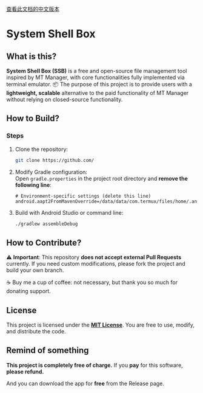 [查看此文档的中文版本](README.md)

# System Shell Box

## What is this?

**System Shell Box (SSB)** is a free and open-source file management tool inspired by MT Manager, with core functionalities fully implemented via terminal emulator.
📦 The purpose of this project is to provide users with a **lightweight, scalable** alternative to the paid functionality of MT Manager without relying on closed-source functionality.

## How to Build?

### Steps
1. Clone the repository:
   ```bash
   git clone https://github.com/
   ```

2. Modify Gradle configuration:  
   Open `gradle.properties` in the project root directory and **remove the following line**:
   ```properties
   # Environment-specific settings (delete this line)
   android.aapt2FromMavenOverride=/data/data/com.termux/files/home/.androidide/aapt2
   ```

3. Build with Android Studio or command line:
   ```bash
   ./gradlew assembleDebug
   ```

## How to Contribute?

⚠️ **Important**: This repository **does not accept external Pull Requests** currently. If you need custom modifications, please fork the project and build your own branch.

☕ Buy me a cup of coffee: not necessary, but thank you so much for donating support.

## License
This project is licensed under the **[MIT License](LICENSE.txt)**. You are free to use, modify, and distribute the code.

## Remind of something
**This project is completely free of charge.** If you **pay** for this software, **please refund.**

And you can download the app for **free** from the Release page.